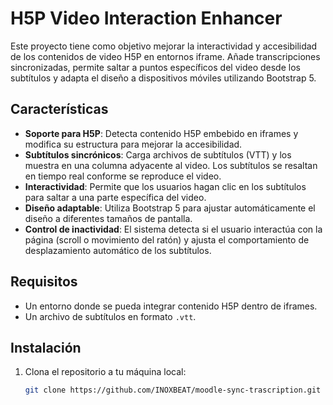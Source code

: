 # H5P Video Interaction Enhancer

Este proyecto tiene como objetivo mejorar la interactividad y accesibilidad de los contenidos de video H5P en entornos iframe. Añade transcripciones sincronizadas, permite saltar a puntos específicos del video desde los subtítulos y adapta el diseño a dispositivos móviles utilizando Bootstrap 5.

## Características

- **Soporte para H5P**: Detecta contenido H5P embebido en iframes y modifica su estructura para mejorar la accesibilidad.
- **Subtítulos sincrónicos**: Carga archivos de subtítulos (VTT) y los muestra en una columna adyacente al video. Los subtítulos se resaltan en tiempo real conforme se reproduce el video.
- **Interactividad**: Permite que los usuarios hagan clic en los subtítulos para saltar a una parte específica del video.
- **Diseño adaptable**: Utiliza Bootstrap 5 para ajustar automáticamente el diseño a diferentes tamaños de pantalla.
- **Control de inactividad**: El sistema detecta si el usuario interactúa con la página (scroll o movimiento del ratón) y ajusta el comportamiento de desplazamiento automático de los subtítulos.

## Requisitos

- Un entorno donde se pueda integrar contenido H5P dentro de iframes.
- Un archivo de subtítulos en formato `.vtt`.

## Instalación

1. Clona el repositorio a tu máquina local:
   ```bash
   git clone https://github.com/INOXBEAT/moodle-sync-trascription.git
